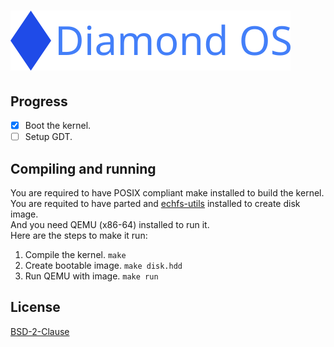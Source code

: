 # ![Diamond OS](./logo/wide_logo.png)

## Progress
- [x] Boot the kernel.
- [ ] Setup GDT.

## Compiling and running
You are required to have POSIX compliant make installed to build the kernel.<br/>
You are requited to have parted and [echfs-utils](https://github.com/echfs/echfs)
installed to create disk image.<br/>
And you need QEMU (x86-64) installed to run it.<br/>
Here are the steps to make it run:
1. Compile the kernel. `make`
2. Create bootable image. `make disk.hdd`
3. Run QEMU with image. `make run`

## License
[BSD-2-Clause](./license/LICENSE-bsd-2-clause.txt)
